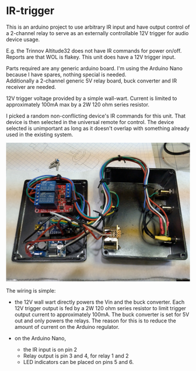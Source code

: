# IR-trigger
This is an arduino project to use arbitrary IR input and have output control of a 2-channel relay to serve as an externally controllable 12V trigger for audio device usage.

E.g. the Trinnov Altitude32 does not have IR commands for power on/off.  Reports are that WOL is flakey.  This unit does have a 12V trigger input.  

Parts required are any generic arduino board.  I'm using the Arduino Nano because I have spares, nothing special is needed.  
Additionally a 2-channel generic 5V relay board, buck converter and IR receiver are needed.

12V trigger voltage provided by a simple wall-wart.  Current is limited to approximately 100mA max by a 2W 120 ohm series resistor.

I picked a random non-conflicting device's IR commands for this unit.  That device is then selected in the universal remote for control.  The device selected is unimportant as long as it doesn't overlap with something already used in the existing system.

![unit internal](./images/ir-to-trigger.png)

The wiring is simple: 

- the 12V wall wart directly powers the Vin and the buck converter.  Each 12V trigger output is fed by a 2W 120 ohm series
resistor to limit trigger output current to approximately 100mA.  The buck converter is set for 5V out and only powers the relays.  The reason
for this is to reduce the amount of current on the Arduino regulator.

- on the Arduino Nano, 
    - the IR input is on pin 2
    - Relay output is pin 3 and 4, for relay 1 and 2
    - LED indicators can be placed on pins 5 and 6.
